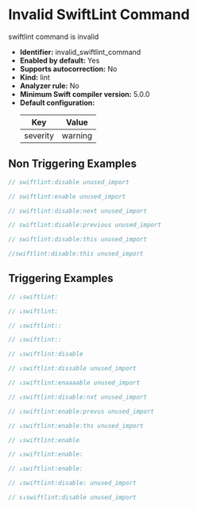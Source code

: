 # Invalid SwiftLint Command

swiftlint command is invalid

* **Identifier:** invalid_swiftlint_command
* **Enabled by default:** Yes
* **Supports autocorrection:** No
* **Kind:** lint
* **Analyzer rule:** No
* **Minimum Swift compiler version:** 5.0.0
* **Default configuration:**
  <table>
  <thead>
  <tr><th>Key</th><th>Value</th></tr>
  </thead>
  <tbody>
  <tr>
  <td>
  severity
  </td>
  <td>
  warning
  </td>
  </tr>
  </tbody>
  </table>

## Non Triggering Examples

```swift
// swiftlint:disable unused_import
```

```swift
// swiftlint:enable unused_import
```

```swift
// swiftlint:disable:next unused_import
```

```swift
// swiftlint:disable:previous unused_import
```

```swift
// swiftlint:disable:this unused_import
```

```swift
//swiftlint:disable:this unused_import
```

## Triggering Examples

```swift
// ↓swiftlint:
```

```swift
// ↓swiftlint: 
```

```swift
// ↓swiftlint::
```

```swift
// ↓swiftlint:: 
```

```swift
// ↓swiftlint:disable
```

```swift
// ↓swiftlint:dissable unused_import
```

```swift
// ↓swiftlint:enaaaable unused_import
```

```swift
// ↓swiftlint:disable:nxt unused_import
```

```swift
// ↓swiftlint:enable:prevus unused_import
```

```swift
// ↓swiftlint:enable:ths unused_import
```

```swift
// ↓swiftlint:enable
```

```swift
// ↓swiftlint:enable:
```

```swift
// ↓swiftlint:enable: 
```

```swift
// ↓swiftlint:disable: unused_import
```

```swift
// s↓swiftlint:disable unused_import
```